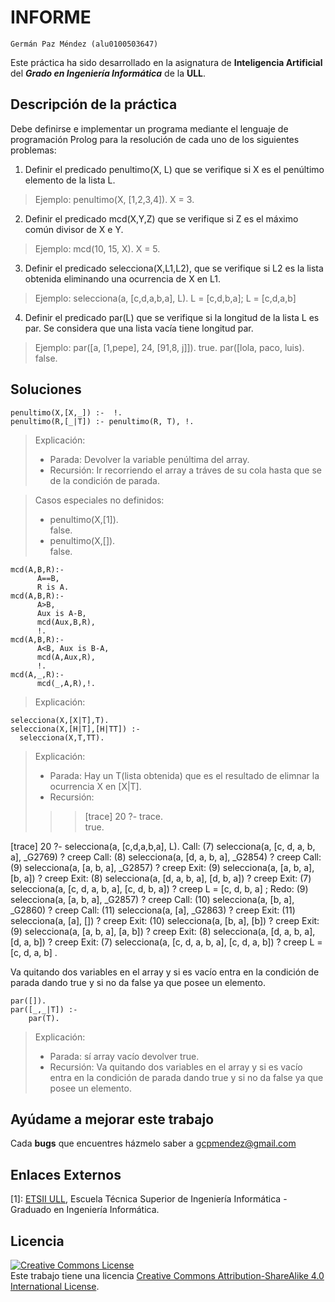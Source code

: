 # INFORME
`Germán Paz Méndez (alu0100503647)`


Este práctica ha sido desarrollado en la asignatura de
**Inteligencia Artificial** del **_Grado en Ingeniería Informática_** de la **ULL**.

## Descripción de la práctica
Debe definirse e implementar un programa mediante el lenguaje de programación
Prolog para la resolución de cada uno de los siguientes problemas:
1. Definir el predicado penultimo(X, L) que se verifique si X es el penúltimo elemento
de la lista L.
> Ejemplo: penultimo(X, [1,2,3,4]).
X = 3.

2. Definir el predicado mcd(X,Y,Z) que se verifique si Z es el máximo común divisor
de X e Y.
> Ejemplo:
mcd(10, 15, X).
X = 5.

3. Definir el predicado selecciona(X,L1,L2), que se verifique si L2 es la lista
obtenida eliminando una ocurrencia de X en L1.
> Ejemplo:
selecciona(a, [c,d,a,b,a], L).
L = [c,d,b,a];
L = [c,d,a,b]

4. Definir el predicado par(L) que se verifique si la longitud de la lista L es par. Se
considera que una lista vacía tiene longitud par.
> Ejemplo:
par([a, [1,pepe], 24, [91,8, j]]).
true.
par([lola, paco, luis).
false.

## Soluciones
```
penultimo(X,[X,_]) :-  !.
penultimo(R,[_|T]) :- penultimo(R, T), !.
```
> Explicación:
>   - Parada: Devolver la variable penúltima del array.
>   - Recursión: Ir recorriendo el array a tráves de su cola hasta que se de la condición de parada.  

> Casos especiales no definidos:
>   - penultimo(X,[1]).  
false.
>   - penultimo(X,[]).  
false.

```
mcd(A,B,R):-
      A==B,
      R is A.
mcd(A,B,R):-
      A>B,
      Aux is A-B,
      mcd(Aux,B,R),
      !.
mcd(A,B,R):-
      A<B, Aux is B-A,
      mcd(A,Aux,R),
      !.
mcd(A,_,R):-
      mcd(_,A,R),!.
```
> Explicación:

```
selecciona(X,[X|T],T).
selecciona(X,[H|T],[H|TT]) :-
  selecciona(X,T,TT).
```
> Explicación:
>   - Parada: Hay un T(lista obtenida) que es el resultado de elimnar la ocurrencia X en [X|T].
>   - Recursión:
>
>>>[trace] 20 ?- trace.  
true.

[trace] 20 ?- selecciona(a, [c,d,a,b,a], L).
   Call: (7) selecciona(a, [c, d, a, b, a], _G2769) ? creep
   Call: (8) selecciona(a, [d, a, b, a], _G2854) ? creep
   Call: (9) selecciona(a, [a, b, a], _G2857) ? creep
   Exit: (9) selecciona(a, [a, b, a], [b, a]) ? creep
   Exit: (8) selecciona(a, [d, a, b, a], [d, b, a]) ? creep
   Exit: (7) selecciona(a, [c, d, a, b, a], [c, d, b, a]) ? creep
L = [c, d, b, a] ;
   Redo: (9) selecciona(a, [a, b, a], _G2857) ? creep
   Call: (10) selecciona(a, [b, a], _G2860) ? creep
   Call: (11) selecciona(a, [a], _G2863) ? creep
   Exit: (11) selecciona(a, [a], []) ? creep
   Exit: (10) selecciona(a, [b, a], [b]) ? creep
   Exit: (9) selecciona(a, [a, b, a], [a, b]) ? creep
   Exit: (8) selecciona(a, [d, a, b, a], [d, a, b]) ? creep
   Exit: (7) selecciona(a, [c, d, a, b, a], [c, d, a, b]) ? creep
L = [c, d, a, b] .

Va quitando dos variables en el array y si es vacío entra en la condición
de parada dando true y si no da false ya que posee un elemento.


```
par([]).
par([_,_|T]) :-
    par(T).
```
> Explicación:
>   - Parada: sí array vacío devolver true.
>   - Recursión: Va quitando dos variables en el array y si es vacío entra en la condición
de parada dando true y si no da false ya que posee un elemento.

## Ayúdame a mejorar este trabajo

Cada **bugs** que encuentres házmelo saber a [gcpmendez@gmail.com](mailto:gcpmendez@gmail.com)

## Enlaces Externos

  [1]: [ETSII ULL](http://www.ull.es/view/centros/etsii/Tercero_7/es), Escuela Técnica Superior de Ingeniería Informática - Graduado en Ingeniería Informática.

## Licencia
<a rel="license"  href="http://creativecommons.org/licenses/by-sa/4.0/"><img alt="Creative Commons License" style="border-width:0" src="https://i.creativecommons.org/l/by-sa/4.0/88x31.png" /></a>  <br />Este trabajo tiene una licencia <a rel="license" href="http://creativecommons.org/licenses/by-sa/4.0/">Creative Commons Attribution-ShareAlike 4.0 International License</a>.
